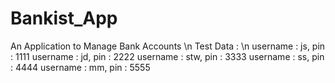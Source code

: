 # Bankist_App
An Application to Manage Bank Accounts \n
Test Data : \n
username : js, pin : 1111 
username : jd, pin : 2222
username : stw, pin : 3333
username : ss, pin : 4444
username : mm, pin : 5555
